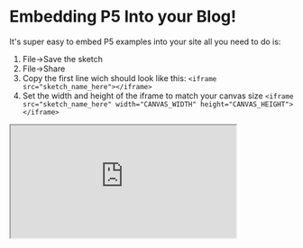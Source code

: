 # Embedding P5 Into your Blog!

It's super easy to embed P5 examples into your site all you need to do is:

1. File->Save the sketch
2. File->Share
3. Copy the first line wich should look like this:
`<iframe src="sketch_name_here"></iframe>`
4. Set the width and height of the iframe to match your canvas size
`<iframe src="sketch_name_here" width="CANVAS_WIDTH" height="CANVAS_HEIGHT"></iframe>`

<iframe src="https://editor.p5js.org/Petroochio/embed/B6rnL5ORQ" width="400" height="200"></iframe>
